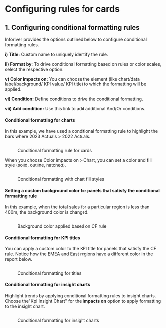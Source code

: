 # Configuring rules for cards

## 1. Configuring conditional formatting rules&#x20;

Inforiver provides the options outlined below to configure conditional formatting rules.

**i) Title:** Custom name to uniquely identify the rule.

**ii) Format by**: To drive conditional formatting based on rules or color scales,  select the respective option.

**v) Color impacts on:** You can choose the element (like chart/data label/background/ KPI value/ KPI title) to which the formatting will be applied.

**vi) Condition:** Define conditions to drive the conditional formatting.

**vii) Add condition:** Use this link to add additional And/Or conditions.

#### Conditional formatting for charts

In this example, we have used a conditional formatting rule to highlight the bars where 2023 Actuals > 2022 Actuals.

<figure><img src="../../../.gitbook/assets/image (1168).png" alt=""><figcaption><p>Conditional formatting rule for cards</p></figcaption></figure>

When you choose Color impacts on > Chart, you can set a color and fill style (solid, outline, hatched).

<figure><img src="../../../.gitbook/assets/image (1717).png" alt=""><figcaption><p>Conditional formatting with chart fill styles</p></figcaption></figure>

#### Setting a custom background color for panels that satisfy the conditional formatting rule

&#x20;In this example, when the total sales for a particular region is less than 400m, the background color is changed.

<figure><img src="../../../.gitbook/assets/image (1718).png" alt=""><figcaption><p>Background color applied based on CF rule</p></figcaption></figure>

#### Conditional formatting for KPI titles

You can apply a custom color to the KPI title for panels that satisfy the CF rule. Notice how the EMEA and East regions have a different color in the report below.

<figure><img src="../../../.gitbook/assets/image (1719).png" alt=""><figcaption><p>Conditional formatting for titles</p></figcaption></figure>

#### **Conditional formatting for insight charts**

Highlight trends by applying conditional formatting rules to insight charts. Choose the"Kpi Insight Chart" for the **Impacts on** option to apply formatting to the insight chart.

<figure><img src="../../../.gitbook/assets/image (2036).png" alt=""><figcaption><p>Conditional formatting for insight charts</p></figcaption></figure>
